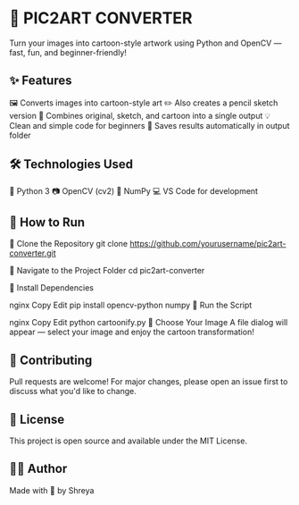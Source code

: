 🎨 PIC2ART CONVERTER
==========================

Turn your images into cartoon-style artwork using Python and OpenCV — fast, fun, and beginner-friendly!

✨ Features
--------------------------

🖼️ Converts images into cartoon-style art
✏️ Also creates a pencil sketch version
🧾 Combines original, sketch, and cartoon into a single output
💡 Clean and simple code for beginners
📂 Saves results automatically in output folder

🛠️ Technologies Used
--------------------------

🐍 Python 3
📷 OpenCV (cv2)
🔢 NumPy
💻 VS Code for development

🚀 How to Run
--------------------------

🔹 Clone the Repository
git clone https://github.com/yourusername/pic2art-converter.git

🔹 Navigate to the Project Folder
cd pic2art-converter

🔹 Install Dependencies

nginx
Copy
Edit
pip install opencv-python numpy
🔹 Run the Script

nginx
Copy
Edit
python cartoonify.py
🔹 Choose Your Image
A file dialog will appear — select your image and enjoy the cartoon transformation!

🤝 Contributing
--------------------------

Pull requests are welcome! For major changes, please open an issue first to discuss what you'd like to change.

📄 License
--------------------------

This project is open source and available under the MIT License.

🙋‍♀️ Author
--------------------------

Made with 💙 by Shreya
